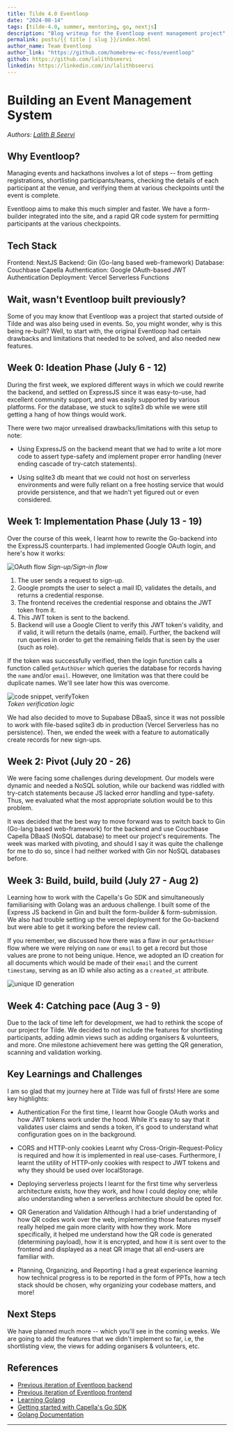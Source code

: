 ```yaml
---
title: Tilde 4.0 Eventloop
date: "2024-08-14"
tags: [tilde-4.0, summer, mentoring, go, nextjs]
description: "Blog writeup for the Eventloop event management project"
permalink: posts/{{ title | slug }}/index.html
author_name: Team Eventloop
author_link: "https://github.com/homebrew-ec-foss/eventloop"
github: https://github.com/lalithbseervi
linkedin: https://linkedin.com/in/lalithbseervi
---
```



# Building an Event Management System


_Authors: [Lalith B Seervi](https://github.com/lalithbseervi)_


## Why Eventloop?
Managing events and hackathons involves a lot of steps -- from getting registrations, shortlisting participants/teams, checking the details of each participant at the venue, and verifying them at various checkpoints until the event is complete.


Eventloop aims to make this much simpler and faster. We have a form-builder integrated into the site, and a rapid QR code system for permitting participants at the various checkpoints.


## Tech Stack
Frontend: NextJS
Backend: Gin (Go-lang based web-framework)
Database: Couchbase Capella
Authentication: Google OAuth-based JWT Authentication
Deployment: Vercel Serverless Functions


## Wait, wasn't Eventloop built previously?
Some of you may know that Eventloop was a project that started outside of Tilde and was also being used in events. So, you might wonder, why is this being re-built? Well, to start with, the original Eventloop had certain drawbacks and limitations that needed to be solved, and also needed new features.


## Week 0: Ideation Phase (July 6 - 12)
During the first week, we explored different ways in which we could rewrite the backend, and settled on ExpressJS since it was easy-to-use, had excellent community support, and was easily supported by various platforms. For the database, we stuck to sqlite3 db while we were still getting a hang of how things would work.


There were two major unrealised drawbacks/limitations with this setup to note:


- Using ExpressJS on the backend meant that we had to write a lot more code to assert type-safety and implement proper error handling (never ending cascade of try-catch statements).


- Using sqlite3 db meant that we could not host on serverless environments and were fully reliant on a free hosting service that would provide persistence, and that we hadn't yet figured out or even considered.


## Week 1: Implementation Phase (July 13 - 19)
Over the course of this week, I learnt how to rewrite the Go-backend into the ExpressJS counterparts. I had implemented Google OAuth login, and here's how it works:

![OAuth flow](../images/oAuthFlow.png)
_Sign-up/Sign-in flow_

1. The user sends a request to sign-up.
2. Google prompts the user to select a mail ID, validates the details, and returns a credential response.
3. The frontend receives the credential response and obtains the JWT token from it.
4. This JWT token is sent to the backend.
5. Backend will use a Google Client to verify this JWT token's validity, and if valid, it will return the details (name, email). Further, the backend will run queries in order to get the remaining fields that is seen by the user (such as role).

If the token was successfully verified, then the login function calls a function called  `getAuthUser` which queries the database for records having the `name` and/or `email`. However, one limitation was that there could be duplicate names. We'll see later how this was overcome.

![code snippet, verifyToken](../images/verifyToken.png)      
_Token verification logic_


We had also decided to move to Supabase DBaaS, since it was not possible to work with file-based sqlite3 db in production (Vercel Serverless has no persistence). Then, we ended the week with a feature to automatically create records for new sign-ups.


## Week 2: Pivot (July 20 - 26)
We were facing some challenges during development. Our models were dynamic and needed a NoSQL solution, while our backend was riddled with try-catch statements because JS lacked error handling and type-safety. Thus, we evaluated what the most appropriate solution would be to this problem.


It was decided that the best way to move forward was to switch back to Gin (Go-lang based web-framework) for the backend and use Couchbase Capella DBaaS (NoSQL database) to meet our project's requirements. The week was marked with pivoting, and should I say it was quite the challenge for me to do so, since I had neither worked with Gin nor NoSQL databases before.


## Week 3: Build, build, build (July 27 - Aug 2)
Learning how to work with the Capella's Go SDK and simultaneously familiarising with Golang was an arduous challenge. I built some of the Express JS backend in Gin and built the form-builder & form-submission. We also had trouble setting up the vercel deployment for the Go-backend but were able to get it working before the review call.


If you remember, we discussed how there was a flaw in our `getAuthUser` flow where we were relying on `name` or `email` to get a record but those values are prone to not being unique. Hence, we adopted an ID creation for all documents which would be made of their `email` and the current `timestamp`, serving as an ID while also acting as a `created_at` attribute.


![unique ID generation](../images/uniqueDocIDgen.png)


## Week 4: Catching pace (Aug 3 - 9)
Due to the lack of time left for development, we had to rethink the scope of our project for Tilde. We decided to not include the features for shortlisting participants, adding admin views such as adding organisers & volunteers, and more. One milestone achievement here was getting the QR generation, scanning and validation working.


## Key Learnings and Challenges
I am so glad that my journey here at Tilde was full of firsts! Here are some key highlights:


- Authentication
For the first time, I learnt how Google OAuth works and how JWT tokens work under the hood. While it's easy to say that it validates user claims and sends a token, it's good to understand what configuration goes on in the background.


- CORS and HTTP-only cookies
Learnt why Cross-Origin-Request-Policy is required and how it is implemented in real use-cases. Furthermore, I learnt the utility of HTTP-only cookies with respect to JWT tokens and why they should be used over localStorage.


- Deploying serverless projects
I learnt for the first time why serverless architecture exists, how they work, and how I could deploy one; while also understanding when a serverless architecture should be opted for.


- QR Generation and Validation
Although I had a brief understanding of how QR codes work over the web, implementing those features myself really helped me gain more clarity with how they work. More specifically, it helped me understand how the QR code is generated (determining payload), how it is encrypted, and how it is sent over to the frontend and displayed as a neat QR image that all end-users are familiar with.


- Planning, Organizing, and Reporting
I had a great experience learning how technical progress is to be reported in the form of PPTs, how a tech stack should be chosen, why organizing your codebase matters, and more!


## Next Steps
We have planned much more -- which you'll see in the coming weeks. We are going to add the features that we didn't implement so far, i.e, the shortlisting view, the views for adding organisers & volunteers, etc.


## References
- [Previous iteration of Eventloop backend](https://github.com/homebrew-ec-foss/eventloop/tree/main)
- [Previous iteration of Eventloop frontend](https://github.com/homebrew-ec-foss/eventloop-frontend/tree/main)
- [Learning Golang](https://go.dev/tour/welcome/1)
- [Getting started with Capella's Go SDK](https://docs.couchbase.com/go-sdk/current/hello-world/start-using-sdk.html)
- [Golang Documentation](https://gin-gonic.com/en/docs/quickstart/)
<hr/>